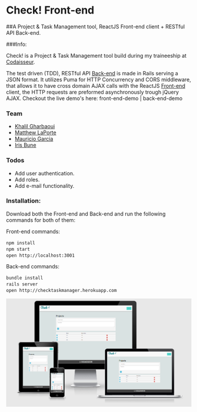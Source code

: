 # Check! Front-end
##A Project & Task Management tool, ReactJS Front-end client + RESTful API Back-end.

###Info:

Check! is a Project & Task Management tool build during my traineeship at [Codaisseur](http://codaisseur.com).

The test driven (TDD), RESTful API [Back-end](https://github.com/khalilgharbaoui/check-taskmanager-back-end-api) is made in Rails serving a JSON format.
It utilizes Puma for HTTP Concurrency and CORS middleware, that allows it to have cross domain AJAX calls with the ReactJS [Front-end](https://github.com/khalilgharbaoui/check-taskmanager-front-end) client, the HTTP requests are preformed asynchronously trough jQuery AJAX.
Checkout the live demo's here: front-end-demo | back-end-demo

### Team

- [Khalil Gharbaoui](https://github.com/khalilgharbaoui)
- [Matthew LaPorte](https://github.com/ml7757)
- [Mauricio Garcia](https://github.com/MauricioGarc1a)
- [Iris Bune](https://github.com/irisbune)



### Todos

- Add user authentication.
- Add roles.
- Add e-mail functionality.

### Installation:

Download both the Front-end and Back-end and run the following commands for both of them:

Front-end commands:

  ```bash
  npm install
  npm start
  open http://localhost:3001
  ```

Back-end commands:

  ```bash
  bundle install
  rails server
  open http://checktaskmanager.herokuapp.com
  ```


![alt tag](https://raw.githubusercontent.com/khalilgharbaoui/check-taskmanager-back-end-api/master/checktaskmanager.png)
